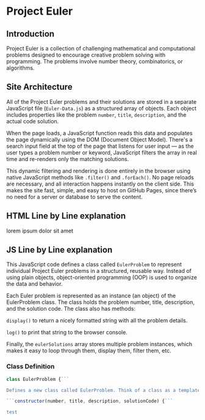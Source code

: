 # Project Euler

## Introduction
Project Euler is a collection of challenging mathematical and computational problems designed to encourage creative problem solving with programming. The problems involve number theory, combinatorics, or algorithms.

## Site Architecture
All of the Project Euler problems and their solutions are stored in a separate JavaScript file (`Euler-Data.js`) as a structured array of objects. Each object includes properties like the problem `number`, `title`, `description`, and the actual code solution.

When the page loads, a JavaScript function reads this data and populates the page dynamically using the DOM (Document Object Model). There's a search input field at the top of the page that listens for user input — as the user types a problem number or keyword, JavaScript filters the array in real time and re-renders only the matching solutions.

This dynamic filtering and rendering is done entirely in the browser using native JavaScript methods like `.filter()` and `.forEach()`. No page reloads are necessary, and all interaction happens instantly on the client side. This makes the site fast, simple, and easy to host on GitHub Pages, since there’s no need for a server or database to serve the content.

## HTML Line by Line explanation
lorem ipsum dolor sit amet

## JS Line by Line explanation

This JavaScript code defines a class called `EulerProblem` to represent individual Project Euler problems in a structured, reusable way. Instead of using plain objects, object-oriented programming (OOP) is used to organize the data and behavior.

Each Euler problem is represented as an instance (an object) of the EulerProblem class. The class holds the problem number, title, description, and the solution code. The class also has methods:

`display()` to return a nicely formatted string with all the problem details.

`log()` to print that string to the browser console.

Finally, the `eulerSolutions` array stores multiple problem instances, which makes it easy to loop through them, display them, filter them, etc.

### Class Definition

```javascript
class EulerProblem {```

Defines a new class called EulerProblem. Think of a class as a template for creating structured objects (each representing one problem).

```constructor(number, title, description, solutionCode) {```

test
